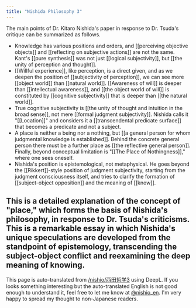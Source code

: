 ```yaml
---
title: "Nishida Philosophy 3"
---
```


The main points of Dr. Kitaro Nishida's paper in response to Dr. Tsuda's critique can be summarized as follows.

- Knowledge has various positions and orders, and [[perceiving objective objects]] and [[reflecting on subjective actions]] are not the same. Kant's [[pure synthesis]] was not just [[logical subjectivity]], but [[the unity of perception and thought]].
- [[Willful experience]], like perception, is a direct given, and as we deepen the position of [[subjectivity of perception]], we can see more [[object world]] than [[natural world]]. [[Awareness of will]] is deeper than [[intellectual awareness]], and [[the object world of will]] is constituted by [[cognitive subjectivity]] that is deeper than [[the natural world]].
- True cognitive subjectivity is [[the unity of thought and intuition in the broad sense]], not mere [[formal judgment subjectivity]]. Nishida calls it "[[Location]]" and considers it a [[transcendental predicate surface]] that becomes a predicate and not a subject.
- A place is neither a being nor a nothing, but [[a general person for whom judgmental knowledge is established]]. Behind the concrete general person there must be a further place as [[the reflective general person]]. Finally, beyond conceptual limitation is "[[The Place of Nothingness]]," where one sees oneself.
- Nishida's position is epistemological, not metaphysical. He goes beyond the [[Rikkert]]-style position of judgment subjectivity, starting from the judgment consciousness itself, and tries to clarify the formation of [[subject-object opposition]] and the meaning of [[know]].

This is a detailed explanation of the concept of "place," which forms the basis of Nishida's philosophy, in response to Dr. Tsuda's criticisms. This is a remarkable essay in which Nishida's unique speculations are developed from the standpoint of epistemology, transcending the subject-object conflict and reexamining the deep meaning of knowing.
---
This page is auto-translated from [/nishio/西田哲学3](https://scrapbox.io/nishio/西田哲学3) using DeepL. If you looks something interesting but the auto-translated English is not good enough to understand it, feel free to let me know at [@nishio_en](https://twitter.com/nishio_en). I'm very happy to spread my thought to non-Japanese readers.